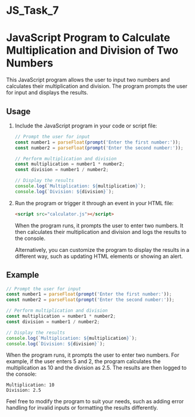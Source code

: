# JS_Task_7
# JavaScript Program to Calculate Multiplication and Division of Two Numbers

This JavaScript program allows the user to input two numbers and calculates their multiplication and division. The program prompts the user for input and displays the results.

## Usage

1. Include the JavaScript program in your code or script file:

   ```javascript
   // Prompt the user for input
   const number1 = parseFloat(prompt('Enter the first number:'));
   const number2 = parseFloat(prompt('Enter the second number:'));

   // Perform multiplication and division
   const multiplication = number1 * number2;
   const division = number1 / number2;

   // Display the results
   console.log(`Multiplication: ${multiplication}`);
   console.log(`Division: ${division}`);
   ```

2. Run the program or trigger it through an event in your HTML file:

   ```html
   <script src="calculator.js"></script>
   ```

   When the program runs, it prompts the user to enter two numbers. It then calculates their multiplication and division and logs the results to the console.

   Alternatively, you can customize the program to display the results in a different way, such as updating HTML elements or showing an alert.

## Example

```javascript
// Prompt the user for input
const number1 = parseFloat(prompt('Enter the first number:'));
const number2 = parseFloat(prompt('Enter the second number:'));

// Perform multiplication and division
const multiplication = number1 * number2;
const division = number1 / number2;

// Display the results
console.log(`Multiplication: ${multiplication}`);
console.log(`Division: ${division}`);
```

When the program runs, it prompts the user to enter two numbers. For example, if the user enters 5 and 2, the program calculates the multiplication as 10 and the division as 2.5. The results are then logged to the console:

```
Multiplication: 10
Division: 2.5
```

Feel free to modify the program to suit your needs, such as adding error handling for invalid inputs or formatting the results differently.
